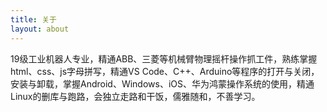 ```yaml
---
title: 关于
layout: about
---
```

<audio controls loop style="display:none"><source src="https://gh.llkk.cc/https://raw.githubusercontent.com/xiaoji235/xiaoji235/master/mp3/EU_TAVA_AQUI_PENSADO.mp3" type="audio/mpeg"></audio>
19级工业机器人专业，精通ABB、三菱等机械臂物理摇杆操作抓工件，熟练掌握html、css、js字母拼写，精通VS Code、C++、Arduino等程序的打开与关闭，安装与卸载，掌握Android、Windows、iOS、华为鸿蒙操作系统的使用，精通Linux的删库与跑路，会独立走路和干饭，儒雅随和，不善学习。
